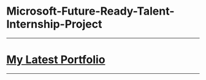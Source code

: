 # Microsoft-Future-Ready-Talent-Internship-Project

---

# <a href="https://ashy-forest-0978d2910.azurestaticapps.net/index.html"> My Latest Portfolio </a>

---
